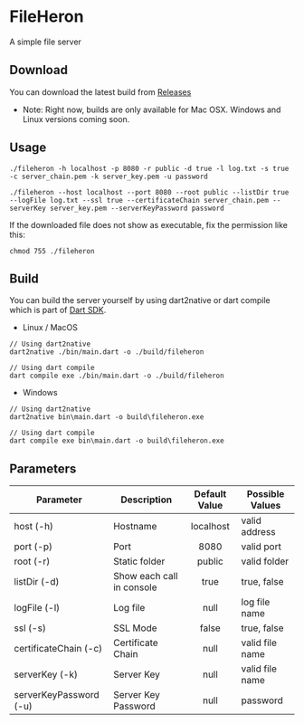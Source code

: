 # FileHeron

A simple file server

## Download

You can download the latest build from [Releases](https://github.com/horizech/fileheron/releases)

-   Note: Right now, builds are only available for Mac OSX. Windows and Linux versions coming soon.

## Usage

```
./fileheron -h localhost -p 8080 -r public -d true -l log.txt -s true -c server_chain.pem -k server_key.pem -u password

./fileheron --host localhost --port 8080 --root public --listDir true --logFile log.txt --ssl true --certificateChain server_chain.pem --serverKey server_key.pem --serverKeyPassword password
```

If the downloaded file does not show as executable, fix the permission like this:

```
chmod 755 ./fileheron
```

## Build

You can build the server yourself by using dart2native or dart compile which is part of [Dart SDK](https://dart.dev/get-dart).

-   Linux / MacOS

```
// Using dart2native
dart2native ./bin/main.dart -o ./build/fileheron

// Using dart compile
dart compile exe ./bin/main.dart -o ./build/fileheron
```

-   Windows

```
// Using dart2native
dart2native bin\main.dart -o build\fileheron.exe

// Using dart compile
dart compile exe bin\main.dart -o build\fileheron.exe
```

## Parameters

| Parameter              | Description               | Default Value | Possible Values |
| ---------------------- | ------------------------- | :-----------: | --------------- |
| host (-h)              | Hostname                  |   localhost   | valid address   |
| port (-p)              | Port                      |     8080      | valid port      |
| root (-r)              | Static folder             |    public     | valid folder    |
| listDir (-d)           | Show each call in console |     true      | true, false     |
| logFile (-l)           | Log file                  |     null      | log file name   |
| ssl (-s)               | SSL Mode                  |     false     | true, false     |
| certificateChain (-c)  | Certificate Chain         |     null      | valid file name |
| serverKey (-k)         | Server Key                |     null      | valid file name |
| serverKeyPassword (-u) | Server Key Password       |     null      | password        |
